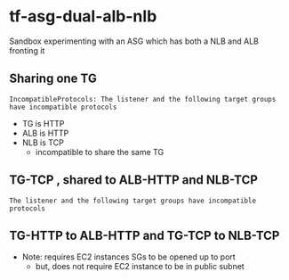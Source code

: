 # tf-asg-dual-alb-nlb

Sandbox experimenting with an ASG which has both a NLB and ALB fronting it

## Sharing one TG

```
IncompatibleProtocols: The listener and the following target groups have incompatible protocols
```

- TG is HTTP
- ALB is HTTP
- NLB is TCP 
    - incompatible to share the same TG

## TG-TCP , shared to ALB-HTTP and NLB-TCP


```
The listener and the following target groups have incompatible protocols
```

## TG-HTTP to ALB-HTTP and TG-TCP to NLB-TCP

- Note: requires EC2 instances SGs to be opened up to port
    - but, does not require EC2 instance to be in public subnet
